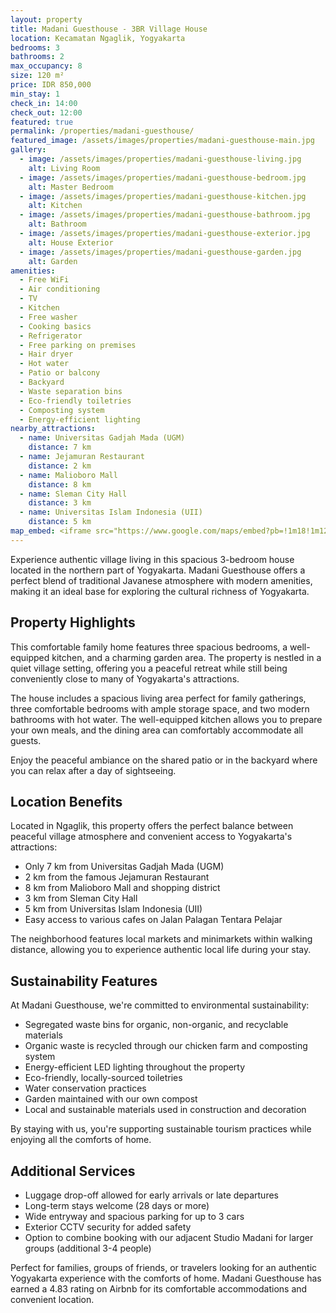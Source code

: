 ```yaml
---
layout: property
title: Madani Guesthouse - 3BR Village House
location: Kecamatan Ngaglik, Yogyakarta
bedrooms: 3
bathrooms: 2
max_occupancy: 8
size: 120 m²
price: IDR 850,000
min_stay: 1
check_in: 14:00
check_out: 12:00
featured: true
permalink: /properties/madani-guesthouse/
featured_image: /assets/images/properties/madani-guesthouse-main.jpg
gallery:
  - image: /assets/images/properties/madani-guesthouse-living.jpg
    alt: Living Room
  - image: /assets/images/properties/madani-guesthouse-bedroom.jpg
    alt: Master Bedroom
  - image: /assets/images/properties/madani-guesthouse-kitchen.jpg
    alt: Kitchen
  - image: /assets/images/properties/madani-guesthouse-bathroom.jpg
    alt: Bathroom
  - image: /assets/images/properties/madani-guesthouse-exterior.jpg
    alt: House Exterior
  - image: /assets/images/properties/madani-guesthouse-garden.jpg
    alt: Garden
amenities:
  - Free WiFi
  - Air conditioning
  - TV
  - Kitchen
  - Free washer
  - Cooking basics
  - Refrigerator
  - Free parking on premises
  - Hair dryer
  - Hot water
  - Patio or balcony
  - Backyard
  - Waste separation bins
  - Eco-friendly toiletries
  - Composting system
  - Energy-efficient lighting
nearby_attractions:
  - name: Universitas Gadjah Mada (UGM)
    distance: 7 km
  - name: Jejamuran Restaurant
    distance: 2 km
  - name: Malioboro Mall
    distance: 8 km
  - name: Sleman City Hall
    distance: 3 km
  - name: Universitas Islam Indonesia (UII)
    distance: 5 km
map_embed: <iframe src="https://www.google.com/maps/embed?pb=!1m18!1m12!1m3!1d63245.97055414067!2d110.35234744863279!3d-7.7407297!2m3!1f0!2f0!3f0!3m2!1i1024!2i768!4f13.1!3m3!1m2!1s0x2e7a59c930228feb%3A0xe7b4d62661d3ed71!2sNgaglik%2C%20Sleman%20Regency%2C%20Special%20Region%20of%20Yogyakarta!5e0!3m2!1sen!2sid!4v1655527054968!5m2!1sen!2sid" width="100%" height="250" style="border:0;" allowfullscreen="" loading="lazy" referrerpolicy="no-referrer-when-downgrade"></iframe>
---
```


Experience authentic village living in this spacious 3-bedroom house located in the northern part of Yogyakarta. Madani Guesthouse offers a perfect blend of traditional Javanese atmosphere with modern amenities, making it an ideal base for exploring the cultural richness of Yogyakarta.

## Property Highlights

This comfortable family home features three spacious bedrooms, a well-equipped kitchen, and a charming garden area. The property is nestled in a quiet village setting, offering you a peaceful retreat while still being conveniently close to many of Yogyakarta's attractions.

The house includes a spacious living area perfect for family gatherings, three comfortable bedrooms with ample storage space, and two modern bathrooms with hot water. The well-equipped kitchen allows you to prepare your own meals, and the dining area can comfortably accommodate all guests.

Enjoy the peaceful ambiance on the shared patio or in the backyard where you can relax after a day of sightseeing.

## Location Benefits

Located in Ngaglik, this property offers the perfect balance between peaceful village atmosphere and convenient access to Yogyakarta's attractions:

- Only 7 km from Universitas Gadjah Mada (UGM)
- 2 km from the famous Jejamuran Restaurant
- 8 km from Malioboro Mall and shopping district
- 3 km from Sleman City Hall
- 5 km from Universitas Islam Indonesia (UII)
- Easy access to various cafes on Jalan Palagan Tentara Pelajar

The neighborhood features local markets and minimarkets within walking distance, allowing you to experience authentic local life during your stay.

## Sustainability Features

At Madani Guesthouse, we're committed to environmental sustainability:

- Segregated waste bins for organic, non-organic, and recyclable materials
- Organic waste is recycled through our chicken farm and composting system
- Energy-efficient LED lighting throughout the property
- Eco-friendly, locally-sourced toiletries
- Water conservation practices
- Garden maintained with our own compost
- Local and sustainable materials used in construction and decoration

By staying with us, you're supporting sustainable tourism practices while enjoying all the comforts of home.

## Additional Services

- Luggage drop-off allowed for early arrivals or late departures
- Long-term stays welcome (28 days or more)
- Wide entryway and spacious parking for up to 3 cars
- Exterior CCTV security for added safety
- Option to combine booking with our adjacent Studio Madani for larger groups (additional 3-4 people)

Perfect for families, groups of friends, or travelers looking for an authentic Yogyakarta experience with the comforts of home. Madani Guesthouse has earned a 4.83 rating on Airbnb for its comfortable accommodations and convenient location. 